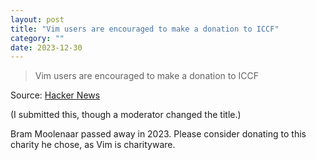```yaml
---
layout: post
title: "Vim users are encouraged to make a donation to ICCF"
category: ""
date: 2023-12-30
---
```


>Vim users are encouraged to make a donation to ICCF

Source: [Hacker News](https://news.ycombinator.com/item?id=38799897)

(I submitted this, though a moderator changed the title.)

Bram Moolenaar passed away in 2023. Please consider donating to this charity he chose, as Vim is charityware.
